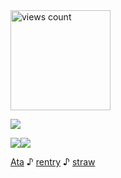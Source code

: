 <img width="160" src="https://komarev.com/ghpvc/?username=your-github-username&color=60ce99" alt="views count">

![](https://file.garden/Zh4xdQJ0WQee2JOI/lioDNS)



![](https://file.garden/Zh4xdQJ0WQee2JOI/chibilio2)![](https://file.garden/Zh4yVwJ0WQee2JOO/galolio.png)




   [Ata](https://k-ant.atabook.org/)     ♪        [rentry](https://rentry.co/kanto)    ♪       [straw](https://kanto.straw.page/)

